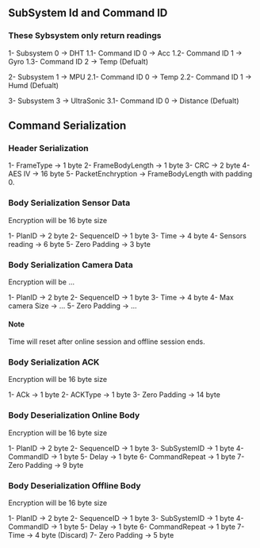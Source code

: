 ## SubSystem Id and Command ID

### These Sybsystem only return readings

1- Subsystem 0 -> DHT
1.1- Command ID 0 -> Acc
1.2- Command ID 1 -> Gyro
1.3- Command ID 2 -> Temp (Defualt)

2- Subsystem 1 -> MPU
2.1- Command ID 0 -> Temp
2.2- Command ID 1 -> Humd (Defualt)

3- Subsystem 3 -> UltraSonic
3.1- Command ID 0 -> Distance (Defualt)

## Command Serialization

### Header Serialization

1- FrameType -> 1 byte
2- FrameBodyLength -> 1 byte
3- CRC -> 2 byte
4- AES IV -> 16 byte
5- PacketEnchryption -> FrameBodyLength with padding 0.

### Body Serialization Sensor Data

Encryption will be 16 byte size

1- PlanID -> 2 byte
2- SequenceID -> 1 byte
3- Time -> 4 byte
4- Sensors reading -> 6 byte
5- Zero Padding -> 3 byte

### Body Serialization Camera Data

Encryption will be ...

1- PlanID -> 2 byte
2- SequenceID -> 1 byte
3- Time -> 4 byte
4- Max camera Size -> ...
5- Zero Padding -> ...

#### Note

Time will reset after online session and offline session ends.

### Body Serialization ACK

Encryption will be 16 byte size

1- ACk -> 1 byte
2- ACKType -> 1 byte
3- Zero Padding -> 14 byte

### Body Deserialization Online Body

Encryption will be 16 byte size

1- PlanID -> 2 byte
2- SequenceID -> 1 byte
3- SubSystemID -> 1 byte
4- CommandID -> 1 byte
5- Delay -> 1 byte
6- CommandRepeat -> 1 byte
7- Zero Padding -> 9 byte

### Body Deserialization Offline Body

Encryption will be 16 byte size

1- PlanID -> 2 byte
2- SequenceID -> 1 byte
3- SubSystemID -> 1 byte
4- CommandID -> 1 byte
5- Delay -> 1 byte
6- CommandRepeat -> 1 byte
7- Time -> 4 byte (Discard)
7- Zero Padding -> 5 byte

